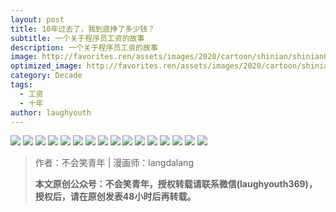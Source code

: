 ```yaml
---
layout: post
title: 10年过去了，我到底挣了多少钱？
subtitle: 一个关于程序员工资的故事
description: 一个关于程序员工资的故事
image: http://favorites.ren/assets/images/2020/cartoon/shinian/shinian00.jpg
optimized_image: http://favorites.ren/assets/images/2020/cartoon/shinian/shinian00.jpg
category: Decade
tags:
  - 工资
  - 十年
author: laughyouth
---
```


![](http://favorites.ren/assets/images/2020/cartoon/shinian/shinian01.jpg)
![](http://favorites.ren/assets/images/2020/cartoon/shinian/shinian02.jpg)
![](http://favorites.ren/assets/images/2020/cartoon/shinian/shinian03.jpg)
![](http://favorites.ren/assets/images/2020/cartoon/shinian/shinian04.jpg)
![](http://favorites.ren/assets/images/2020/cartoon/shinian/shinian05.jpg)
![](http://favorites.ren/assets/images/2020/cartoon/shinian/shinian06.jpg)
![](http://favorites.ren/assets/images/2020/cartoon/shinian/shinian07.jpg)
![](http://favorites.ren/assets/images/2020/cartoon/shinian/shinian08.jpg)
![](http://favorites.ren/assets/images/2020/cartoon/shinian/shinian09.jpg)
![](http://favorites.ren/assets/images/2020/cartoon/shinian/shinian10.jpg)
![](http://favorites.ren/assets/images/2020/cartoon/shinian/shinian11.jpg)
![](http://favorites.ren/assets/images/2020/cartoon/shinian/shinian12.jpg)
![](http://favorites.ren/assets/images/2020/cartoon/shinian/shinian13.jpg)
![](http://favorites.ren/assets/images/2020/cartoon/shinian/shinian14.jpg)
![](http://favorites.ren/assets/images/2020/cartoon/shinian/shinian15.jpg)
![](http://favorites.ren/assets/images/2020/cartoon/shinian/shinian16.jpg)

>作者：不会笑青年 | 漫画师：langdalang
>
>**本文原创公众号：不会笑青年，授权转载请联系微信(laughyouth369)，授权后，请在原创发表48小时后再转载。**


